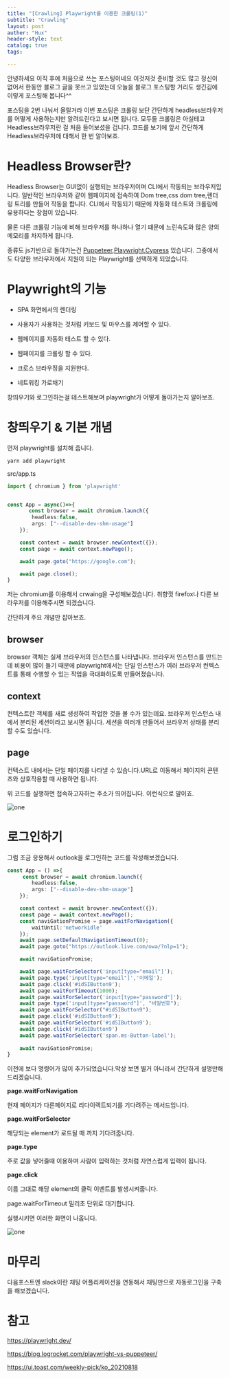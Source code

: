 ```yaml
---
title: "[Crawling] Playwright를 이용한 크롤링(1)"
subtitle: "Crawling"
layout: post
auther: "Hux"
header-style: text
catalog: true
tags:

---
```


안녕하세요 이직 후에 처음으로 쓰는 포스팅이네요
이것저것 준비할 것도 많고 정신이 없어서 한동안 블로그 글을 못쓰고 있었는데 오늘을 블로그 포스팅할 거리도 생긴김에 이렇게 포스팅해 봅니다^^

포스팅을 2번 나눠서 올릴거라 이번 포스팅은 크롤링 보단 간단하게 headless브라우저를 어떻게 사용하는지만 알려드린다고 보시면 됩니다. 모두들 크롤링은 아실테고 Headless브라우저란 걸 처음 들어보셨을 겁니다. 코드를 보기에 앞서 간단하게 Headless브라우저에 대해서 한 번 알아보죠.


Headless Browser란?
===
Headless Browser는 GUI없이 실행되는 브라우저이며 CLI에서 작동되는 브라우저입니다.
일반적인 브라우저와 같이 웹페이지에 접속하여 Dom tree,css dom tree,렌더링 트리를 만들어 작동을 합니다.
CLI에서 작동되기 때문에 자동화 테스트와 크롤링에 유용하다는 장점이 있습니다.

물론 다른 크롤링 기능에 비해 브라우저를 하나하나 열기 떄문에 느린속도와 많은 양의 메모리를 차지하게 됩니다.

종류도 js기반으로 돌아가는건 [Puppeteer](https://pptr.dev/),[Playwright](https://playwright.dev/),[Cypress](https://www.cypress.io/) 있습니다.
그중에서도 다양한 브라우저에서 지원이 되는 Playwright를 선택하게 되었습니다.


Playwright의 기능
===
* SPA 화면에서의 렌더링

* 사용자가 사용하는 것처럼 키보드 및 마우스를 제어할 수 있다.

* 웹페이지를 자동화 테스트 할 수 있다.

* 웹페이지를 크롤링 할 수 있다.

* 크로스 브라우징을 지원한다.

* 네트워킹 가로채기


창띄우기와 로그인하는걸 테스트해보며 playwright가 어떻게 돌아가는지 알아보죠.

창띄우기 & 기본 개념
===
먼저 playwright를 설치해 줍니다.
```
yarn add playwright
```

src/app.ts
```ts
import { chromium } from 'playwright'


const App = async()=>{
       const browser = await chromium.launch({
        headless:false,
        args: ["--disable-dev-shm-usage"]
    });

    const context = await browser.newContext({});
    const page = await context.newPage();

    await page.goto("https://google.com");

    await page.close();
}
```
저는 chromium를 이용해서 crwaing을 구성해보겠습니다. 취향껏 firefox나 다른 브라우저를 이용해주시면 되겠습니다.

간단하게 주요 개념만 잡아보죠.

## browser

browser 객체는 실제 브라우저의 인스턴스를 나타냅니다.
브라우저 인스턴스를 만드는 데 비용이 많이 들기 때문에 playwright에서는 단일 인스턴스가 여러 브라우저 컨텍스트를 통해 수행할 수 있는 작업을 극대화하도록 만들어졌습니다.

## context

컨텍스트란 객체를 새로 생성하여 작업한 것을 볼 수가 있는데요. 브라우저 인스턴스 내에서 분리된 세션이라고 보시면 됩니다. 세션을 여러개 만들어서 브라우저 상태를 분리할 수도 있습니다.

## page

컨텍스트 내에서는 단일 페이지를 나타낼 수 있습니다.URL로 이동해서 페이지의 콘텐츠와 상호작용할 때 사용하면 됩니다.

 
 위 코드를 실행하면 접속하고자하는 주소가 띄어집니다.
 이런식으로 말이죠.

![one]({{site.url}}/img/crawing/0922_1.gif)


로그인하기
===
그럼 조금 응용해서 outlook을 로그인하는 코드를 작성해보겠습니다.

```ts
const App = () =>{
     const browser = await chromium.launch({
        headless:false,
        args: ["--disable-dev-shm-usage"]
    });

    const context = await browser.newContext({});
    const page = await context.newPage();
    const naviGationPromise = page.waitForNavigation({
        waitUntil:'networkidle'
    });
    await page.setDefaultNavigationTimeout(0);
    await page.goto("https://outlook.live.com/owa/?nlp=1");

    await naviGationPromise;

    await page.waitForSelector('input[type="email"]');
    await page.type('input[type="email"]','이메일');
    await page.click('#idSIButton9');
    await page.waitForTimeout(1000);
    await page.waitForSelector('input[type="password"]');
    await page.type('input[type="password"]', "비밀번호");
    await page.waitForSelector("#idSIButton9");
    await page.click('#idSIButton9');
    await page.waitForSelector('#idSIButton9');
    await page.click('#idSIButton9')
    await page.waitForSelector('span.ms-Button-label');
    
    await naviGationPromise;
}

```

이전에 보다 명령어가 많이 추가되었습니다.막상 보면 별거 아니라서 간단하게 설명만해드리겠습니다.

**page.waitForNavigation**

현재 페이지가 다른페이지로 리다이렉트되기를 기다려주는 메서드입니다.

**page.waitForSelector**

해당되는 element가 로드될 때 까지 기다려줍니다.

**page.type**

주로 값을 넣어줄때 이용하며 사람이 입력하는 것처럼 자연스럽게 입력이 됩니다.

**page.click**

이름 그대로 해당 element의 클릭 이벤트를 발생시켜줍니다.

page.waitForTimeout
밀리초 단위로 대기합니다.

실행시키면 이러한 화면이 나옵니다.

![one]({{site.url}}/img/crawing/0922_2.gif)


마무리
===

다음포스트엔 slack이란 채팅 어플리케이션을 연동해서 채팅만으로 자동로그인을 구축을 해보겠습니다.



참고
===
https://playwright.dev/

https://blog.logrocket.com/playwright-vs-puppeteer/

https://ui.toast.com/weekly-pick/ko_20210818